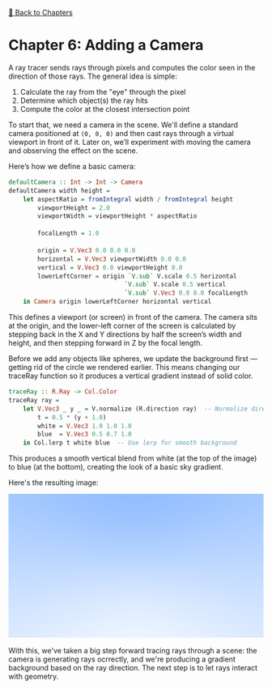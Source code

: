 [🔗 Back to Chapters](/README.md#-chapters)

# Chapter 6: Adding a Camera

A ray tracer sends rays through pixels and computes the color seen in the direction of those rays. The general idea is simple:

1. Calculate the ray from the \"eye\" through the pixel
2. Determine which object(s) the ray hits
3. Compute the color at the closest intersection point

To start that, we need a camera in the scene. We'll define a standard camera positioned at `(0, 0, 0)` and then cast rays through a virtual viewport in front of it. Later on, we’ll experiment with moving the camera and observing the effect on the scene.

Here’s how we define a basic camera:

```haskell
defaultCamera :: Int -> Int -> Camera
defaultCamera width height =
    let aspectRatio = fromIntegral width / fromIntegral height
        viewportHeight = 2.0
        viewportWidth = viewportHeight * aspectRatio

        focalLength = 1.0

        origin = V.Vec3 0.0 0.0 0.0
        horizontal = V.Vec3 viewportWidth 0.0 0.0
        vertical = V.Vec3 0.0 viewportHeight 0.0
        lowerLeftCorner = origin `V.sub` V.scale 0.5 horizontal
                                `V.sub` V.scale 0.5 vertical
                                `V.sub` V.Vec3 0.0 0.0 focalLength
    in Camera origin lowerLeftCorner horizontal vertical
```

This defines a viewport (or screen) in front of the camera. The camera sits at the origin, and the lower-left corner of the screen is calculated by stepping back in the X and Y directions by half the screen’s width and height, and then stepping forward in Z by the focal length.

Before we add any objects like spheres, we update the background first — getting rid of the circle we rendered earlier. This means changing our traceRay function so it produces a vertical gradient instead of solid color.

```haskell
traceRay :: R.Ray -> Col.Color
traceRay ray =
    let V.Vec3 _ y _ = V.normalize (R.direction ray)  -- Normalize direction
        t = 0.5 * (y + 1.0)
        white = V.Vec3 1.0 1.0 1.0
        blue  = V.Vec3 0.5 0.7 1.0
    in Col.lerp t white blue  -- Use lerp for smooth background

```

This produces a smooth vertical blend from white (at the top of the image) to blue (at the bottom), creating the look of a basic sky gradient.

Here's the resulting image:

![Fade background](./media/06/scene_background_fade.png)

With this, we've taken a big step forward tracing rays through a scene: the camera is generating rays ocrrectly, and we're producing a gradient background based on the ray direction. The next step is to let rays interact with geometry.
